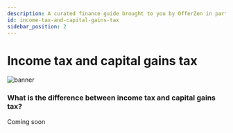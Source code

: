 ```yaml
---
description: A curated finance guide brought to you by OfferZen in partnership with Investec.
id: income-tax-and-capital-gains-tax
sidebar_position: 2
---
```


# Income tax and capital gains tax

![banner](pathname:///img/assets/taxzebbie.png)

### What is the difference between income tax and capital gains tax?&#x20;

Coming soon

